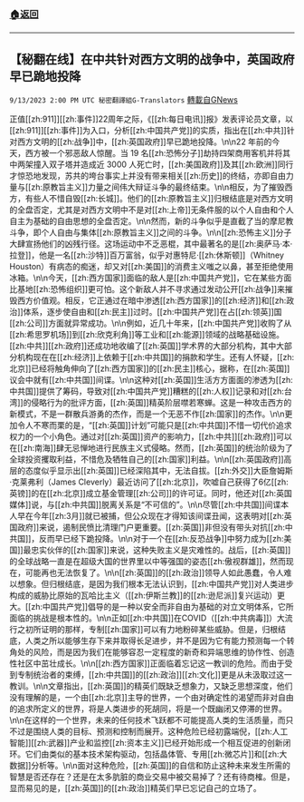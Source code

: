 ###  [:house:返回](README.md)
---


## 【秘翻在线】在中共针对西方文明的战争中，英国政府早已跪地投降
`9/13/2023 2:00 PM UTC 秘密翻譯組G-Translators` [轉載自GNews](https://gnews.org/articles/1685890)

正值[[zh:911]][[zh:事件]]22周年之际，《[[zh:每日电讯]]报》发表评论员文章，以[[zh:911]][[zh:事件]]为入口，分析[[zh:中国共产党]]的实质，指出在[[zh:中共]]针对西方文明的[[zh:战争]]中，[[zh:英国政府]]早已跪地投降。\n\n22 年前的今天，西方被一个邪恶敌人惊醒。当 19 名[[zh:恐怖分子]]劫持四架商用客机并将其中两架撞入双子塔并造成近 3000 人死亡时，[[zh:美国政府]]及其[[zh:欧洲]]同行才惊恐地发现，苏共的垮台事实上并没有带来相关[[zh:历史]]的终结，亦即自由力量与[[zh:原教旨主义]]力量之间伟大辩证斗争的最终结束。\n\n相反，为了摧毁西方，有些人不惜自毁[[zh:长城]]。他们的[[zh:原教旨主义]]归根结底是对西方文明的全盘否定，尤其是对西方文明中不是对[[zh:上帝]]无条件服的以个人自由和个人自主为基础的自由思想的全盘否定。\n\n然而，新的斗争似乎是直截了当的摩尼教斗争，即个人自由与集体[[zh:原教旨主义]]之间的斗争。\n\n[[zh:恐怖主义]]分子大肆宣扬他们的凶残行径。这场运动中不乏恶棍，其中最著名的是[[zh:奥萨马·本·拉登]]，他是一名[[zh:沙特]]百万富翁，似乎对惠特尼·[[zh:休斯顿]]（Whitney Houston）有病态的痴迷，却又对[[zh:美国]]的消费主义嗤之以鼻，甚至拒绝使用冰箱。\n\n今天，[[zh:西方国家]]面临的敌人是[[zh:中国共产党]]，它在某些方面比基地[[zh:恐怖组织]]更可怕。这个新敌人并不寻求通过发动公开[[zh:战争]]来摧毁西方价值观。相反，它正通过在暗中渗透[[zh:西方国家]]的[[zh:经济]]和[[zh:政治]]体系，逐步使自由和[[zh:民主]]过时。[[zh:中国共产党]]在占[[zh:领英]]国[[zh:公司]]方面就异常成功。\n\n例如，近几十年来，[[zh:中国共产党]]收购了从[[zh:希思罗机场]]到[[zh:欣克利角]]等工业和[[zh:能源]]领域的战略基础设施。[[zh:中共]][[zh:政府]]还成功地收编了[[zh:英国]]学术界的大部分机构，其中大部分机构现在在[[zh:经济]]上依赖于[[zh:中共国]]的捐款和学生。还有人怀疑，[[zh:北京]]已经将触角伸向了[[zh:西方国家]]的[[zh:民主]]核心，据称，在[[zh:英国]]议会中就有[[zh:中共国]]间谍。\n\n这种对[[zh:英国]]生活方方面面的渗透为[[zh:中共国]]提供了筹码，导致对[[zh:中国共产党]]糟糕的[[zh:人权]]记录和对[[zh:台湾]]的侵略行为的批评方面，[[zh:英国]]精英阶层噤若寒蝉。这是一种攻击西方的新模式，不是一群散兵游勇的杰作，而是一个无恶不作[[zh:国家]]的杰作。\n\n更加令人不寒而栗的是，“[[zh:英国]]计划”可能只是[[zh:中共国]]不惜一切代价追求权力的一个小角色。通过对[[zh:英国]]资产的影响力，[[zh:中共]][[zh:政府]]可以在[[zh:南海]]肆无忌惮地进行民族主义式侵略。然而，[[zh:英国]]的统治阶级为了全球投资攫取利益，不惜危及牺牲自己的[[zh:国家]]利益。\n\n[[zh:英国政府]]高层的态度似乎显示出[[zh:英国]]已经深陷其中，无法自拔。[[zh:外交]]大臣詹姆斯·克莱弗利（James Cleverly）最近访问了[[zh:北京]]，吹嘘自己获得了6亿[[zh:英镑]]的在[[zh:北京]]成立基金管理[[zh:公司]]的许可证。同时，他还对[[zh:英国媒体]]说，与[[zh:中共国]]脱离关系是“不可信的”。\n\n尽管[[zh:中共国]]间谍本人早在今年[[zh:3月]]就已被捕，但公众现在才得知该间谍丑闻，这表明对[[zh:英国政府]]来说，遏制民愤比清理门户更重要。[[zh:英国]]非但没有带头对抗[[zh:中共国]]，反而早已经下跪投降。\n\n对于一个在[[zh:反恐战争]]中努力成为[[zh:美国]]最忠实伙伴的[[zh:国家]]来说，这种失败主义是灾难性的。战后，[[zh:英国]]的全球战略一直是在超级大国的世界里以中等强国的姿态[[zh:傲视群雄]]，然而现在，可能再也无法恢复了。\n\n[[zh:英国]]的[[zh:政治]]领导人如此愚蠢，令人难以想象。但归根结底，是因为我们根本无法认识到，[[zh:中国共产党]]对人类进步构成的威胁比原始的瓦哈比主义（[[zh:伊斯兰教]]的[[zh:逊尼派]]复兴运动）更大。[[zh:中国共产党]]倡导的是一种以安全而非自由为基础的对立文明体系，它所面临的挑战是根本性的。\n\n正如[[zh:中共国]]在COVID（[[zh:中共病毒]]）大流行之初所证明的那样，专制[[zh:国家]]可以有力地粉碎某些威胁。但是，归根结底，人类之所以能够生存下来并取得长足进步，并不是因为它有能力预测每一个转角处的风险，而是因为我们在能够容忍一定程度的新奇和异端思维的协作性、创造性社区中茁壮成长。\n\n[[zh:西方国家]]正面临着忘记这一教训的危险。而由于受到专制统治者的束缚，[[zh:中共国]]的[[zh:政治]][[zh:文化]]更是从未汲取过这一教训。\n\n文章指出，[[zh:英国]]的精英们既缺乏想象力，又缺乏思想深度，他们没有理解的是，一个由[[zh:北京]]主导的世界，一个由对确定性的渴望而非对自由的追求所定义的世界，将是人类进步的死胡同，将是一个既幽闭又停滞的世界。\n\n在这样的一个世界，未来的任何技术飞跃都不可能提高人类的生活质量，而只不过是围绕人类的目标、预测和控制而展开。这种危险已经初露端倪，[[zh:人工智能]][[zh:武器]]产业和监控[[zh:资本主义]]已经开始形成一个相互促进的创新闭环。它们由类似的基本技术架构驱动，包括晶体管、专用[[zh:微芯片]]和[[zh:大数据]]分析等。\n\n面对这种危险，[[zh:英国]]的自信和防止这种未来发生所需的智慧是否还存在？还是在太多肮脏的商业交易中被交易掉了？还有待商榷。但是，显而易见的是，[[zh:英国]]的[[zh:政治]]精英们早已忘记自己的立场了。

